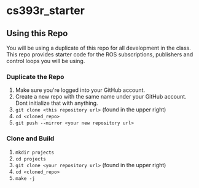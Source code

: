 # cs393r_starter

## Using this Repo
You will be using a duplicate of this repo for all development in the class. This repo provides starter code for the ROS subscriptions, publishers and control loops you will be using.

### Duplicate the Repo
1. Make sure you're logged into your GitHub account.
2. Create a new repo with the same name under your GitHub account. Dont initialize that with anything.
3. `git clone <this repository url>` (found in the upper right)
4. `cd <cloned_repo>`
5. `git push --mirror <your new repository url>`

### Clone and Build
1. `mkdir projects`
1. `cd projects`
1. `git clone <your repository url>` (found in the upper right)
1. `cd <cloned_repo>`
1. `make -j`
